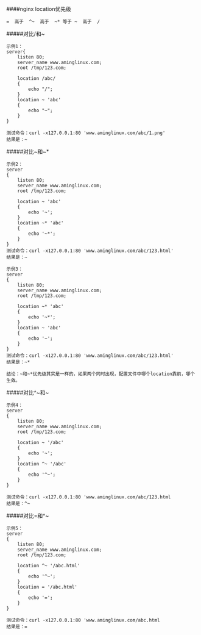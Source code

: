 ####nginx location优先级

    =  高于  ^~  高于  ~* 等于 ~  高于  /
    
#####对比/和~

    示例1：
    server{
        listen 80;
        server_name www.aminglinux.com;
        root /tmp/123.com;

        location /abc/
        {
            echo "/";
        }
        location ~ 'abc'
        {
            echo "~";
        }
    }

    测试命令：curl -x127.0.0.1:80 'www.aminglinux.com/abc/1.png'
    结果是：~

#####对比~和~*

    示例2：
    server
    {
        listen 80;
        server_name www.aminglinux.com;
        root /tmp/123.com;

        location ~ 'abc'
        {
            echo '~';
        }
        location ~* 'abc'
        {
	        echo '~*';
        }
    }
    测试命令：curl -x127.0.0.1:80 'www.aminglinux.com/abc/123.html' 
    结果是：~

    示例3：
    server
    {
        listen 80;
        server_name www.aminglinux.com;
        root /tmp/123.com;

        location ~* 'abc'
        {
            echo '~*';
        }
        location ~ 'abc'
        {
	        echo '~';
        }
    }
    测试命令：curl -x127.0.0.1:80 'www.aminglinux.com/abc/123.html' 
    结果是：~*
    
    结论：~和~*优先级其实是一样的，如果两个同时出现，配置文件中哪个location靠前，哪个生效。
    
#####对比^~和~

    示例4：
    server
    {
        listen 80;
        server_name www.aminglinux.com;
        root /tmp/123.com;

        location ~ '/abc'
        {
            echo '~';
        }
        location ^~ '/abc'
        {
            echo '^~';
        }
    }

    测试命令：curl -x127.0.0.1:80 'www.aminglinux.com/abc/123.html
    结果是：^~
    
#####对比=和^~

    示例5：
    server
    {
        listen 80;
        server_name www.aminglinux.com;
        root /tmp/123.com;

        location ^~ '/abc.html'
        {
            echo '^~';
        }
        location = '/abc.html'
        {
            echo '=';
        }
    }
    
    测试命令：curl -x127.0.0.1:80 'www.aminglinux.com/abc.html
    结果是：=